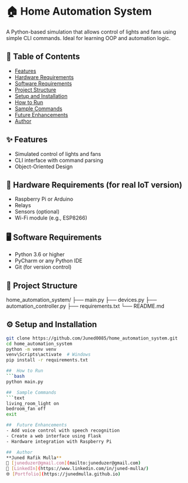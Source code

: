 
# 🏠 Home Automation System
A Python-based simulation that allows control of lights and fans using simple CLI commands. Ideal for learning OOP and automation logic.
## 📑 Table of Contents
- [Features](#features)
- [Hardware Requirements](#hardware-requirements)
- [Software Requirements](#software-requirements)
- [Project Structure](#project-structure)
- [Setup and Installation](#setup-and-installation)
- [How to Run](#how-to-run)
- [Sample Commands](#sample-commands)
- [Future Enhancements](#future-enhancements)
- [Author](#author)
## ✨ Features
- Simulated control of lights and fans
- CLI interface with command parsing
- Object-Oriented Design
## 🔧 Hardware Requirements (for real IoT version)
- Raspberry Pi or Arduino
- Relays
- Sensors (optional)
- Wi-Fi module (e.g., ESP8266)
## 🖥️ Software Requirements
- Python 3.6 or higher
- PyCharm or any Python IDE
- Git (for version control)
## 📁 Project Structure
home_automation_system/
├── main.py
├── devices.py
├── automation_controller.py
├── requirements.txt
└── README.md
## ⚙️ Setup and Installation
```bash
git clone https://github.com/Juned0085/home_automation_system.git
cd home_automation_system
python -m venv venv
venv\Scripts\activate  # Windows
pip install -r requirements.txt

##  How to Run
```bash
python main.py

##  Sample Commands
```text
living_room_light on
bedroom_fan off
exit

##  Future Enhancements
- Add voice control with speech recognition
- Create a web interface using Flask
- Hardware integration with Raspberry Pi

##  Author
**Juned Rafik Mulla**  
📧 [juneduzer@gmail.com](mailto:juneduzer@gmail.com)  
🔗 [LinkedIn](https://www.linkedin.com/in/juned-mulla/)  
🌐 [Portfolio](https://junedmulla.github.io)

